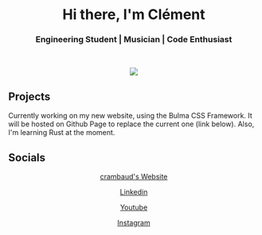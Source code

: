 <div align="center">
  <h1>Hi there, I'm Clément</h1>
  <h3>Engineering Student | Musician | Code Enthusiast</h3><br>

  <img src='https://github-readme-stats.vercel.app/api?username=crambaud&show_icons=true&hide_border=true'><br>

</div>

## Projects

Currently working on my new website, using the Bulma CSS Framework. It will be hosted on Github Page to replace the current one (link below).
Also, I'm learning Rust at the moment.

## Socials

<div align="center">
  
  <a href=https://crambaud.github.io>crambaud's Website</a>

  <a href=https://www.linkedin.com/in/cl%C3%A9ment-rambaud-725715179/>Linkedin</a>

  <a href=https://www.youtube.com/channel/UC7Mw2oOCFzvAI-aH50ax5PA/>Youtube</a>

  <a href=https://www.instagram.com/rambaud.clement/>Instagram</a>

</div>
